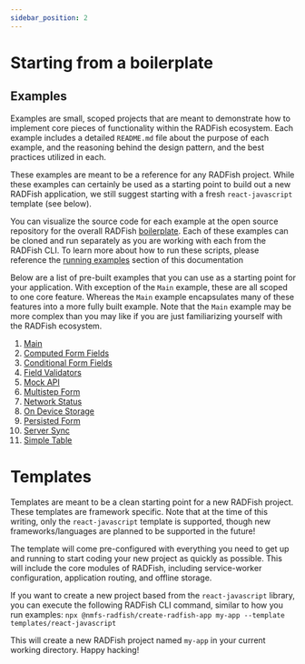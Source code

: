 ```yaml
---
sidebar_position: 2
---
```


# Starting from a boilerplate

## Examples

Examples are small, scoped projects that are meant to demonstrate how to implement core pieces of functionality within the RADFish ecosystem. Each example includes a detailed `README.md` file about the purpose of each example, and the reasoning behind the design pattern, and the best practices utilized in each.

These examples are meant to be a reference for any RADFish project. While these examples can certainly be used as a starting point to build out a new RADFish application, we still suggest starting with a fresh `react-javascript` template (see below).

You can visualize the source code for each example at the open source repository for the overall RADFish [boilerplate](https://github.com/NMFS-RADFish/boilerplate/tree/main/examples). Each of these examples can be cloned and run separately as you are working with each from the RADFish CLI. To learn more about how to run these scripts, please reference the [running examples](./available-scripts/running-example.md) section of this documentation

Below are a list of pre-built examples that you can use as a starting point for your application. With exception of the `Main` example, these are all scoped to one core feature. Whereas the `Main` example encapsulates many of these features into a more fully built example. Note that the `Main` example may be more complex than you may like if you are just familiarizing yourself with the RADFish ecosystem.

1. [Main](https://github.com/NMFS-RADFish/boilerplate/blob/main/examples/main/README.md)
1. [Computed Form Fields](https://github.com/NMFS-RADFish/boilerplate/blob/main/examples/computed-form-fields/README.md)
1. [Conditional Form Fields](https://github.com/NMFS-RADFish/boilerplate/blob/main/examples/conditional-form-fields/README.md)
1. [Field Validators](https://github.com/NMFS-RADFish/boilerplate/blob/main/examples/field-validators/README.md)
1. [Mock API](https://github.com/NMFS-RADFish/boilerplate/blob/main/examples/mock-api/README.md)
1. [Multistep Form](https://github.com/NMFS-RADFish/boilerplate/blob/main/examples/multistep-form/README.md)
1. [Network Status](https://github.com/NMFS-RADFish/boilerplate/blob/main/examples/network-status/README.md)
1. [On Device Storage](https://github.com/NMFS-RADFish/boilerplate/blob/main/examples/on-device-storage/README.md)
1. [Persisted Form](https://github.com/NMFS-RADFish/boilerplate/blob/main/examples/persisted-form/README.md)
1. [Server Sync](https://github.com/NMFS-RADFish/boilerplate/blob/main/examples/server-sync/README.md)
1. [Simple Table](https://github.com/NMFS-RADFish/boilerplate/blob/main/examples/simple-table/README.md)

# Templates

Templates are meant to be a clean starting point for a new RADFish project. These templates are framework specific. Note that at the time of this writing, only the `react-javascript` template is supported, though new frameworks/languages are planned to be supported in the future!

The template will come pre-configured with everything you need to get up and running to start coding your new project as quickly as possible. This will include the core modules of RADFish, including service-worker configuration, application routing, and offline storage.

If you want to create a new project based from the `react-javascript` library, you can execute the following RADFish CLI command, similar to how you run examples: `npx @nmfs-radfish/create-radfish-app my-app --template templates/react-javascript`

This will create a new RADFish project named `my-app` in your current working directory. Happy hacking!
